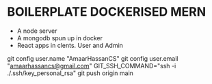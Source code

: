 # BOILERPLATE DOCKERISED MERN

- A node server
- A mongodb spun up in docker
- React apps in clents. User and Admin

git config user.name "AmaarHassanCS"
git config user.email "amaarhassancs@gmail.com"
GIT_SSH_COMMAND="ssh -i ./.ssh/key_personal_rsa" git push origin main
